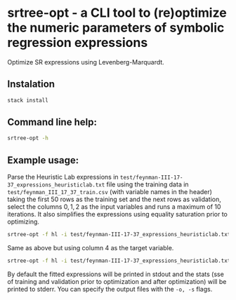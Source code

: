 # srtree-opt - a CLI tool to (re)optimize the numeric parameters of symbolic regression expressions

Optimize SR expressions using Levenberg-Marquardt.

## Instalation

```bash
stack install
```

## Command line help:

```bash
srtree-opt -h
```

## Example usage:

Parse the Heuristic Lab expressions in `test/feynman-III-17-37_expressions_heuristiclab.txt` file using the training data in `test/feynman_III_17_37_train.csv` (with variable names in the header) taking the first $50$ rows as the training set and the next rows as validation, select the columns $0,1,2$ as the input variables and runs a maximum of $10$ iterations. It also simplifies the expressions using equality saturation prior to optimizing.

```bash
srtree-opt -f hl -i test/feynman-III-17-37_expressions_heuristiclab.txt -d test/feynman_III_17_37_train.csv -r 50 -c 0,1,2 --niter 10 --hasheader --simplify
```

Same as above but using column $4$ as the target variable.

```bash
srtree-opt -f hl -i test/feynman-III-17-37_expressions_heuristiclab.txt -d test/feynman_III_17_37_train.csv -r 50 -c 0,1,2 -t 4 --niter 10 --hasheader --simplify
```

By default the fitted expressions will be printed in stdout and the stats (sse of training and validation prior to optimization and after optimization) will be printed to stderr. You can specify the output files with the `-o, -s` flags.
